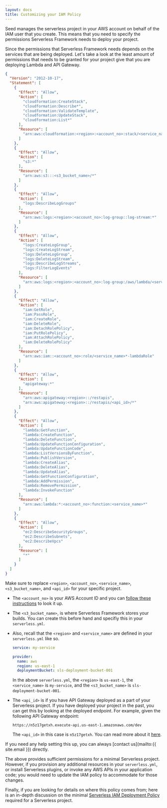 ```yaml
---
layout: docs
title: Customizing your IAM Policy
---
```


Seed manages the serverless project in your AWS account on behalf of the IAM user that you create. This means that you need to specify the permissions Serverless Framework needs to deploy your project.

Since the permissions that Serverless Framework needs depends on the services that are being deployed. Let's take a look at the least amount of permissions that needs to be granted for your project give that you are deploying Lambda and API Gateway.

``` json
{
  "Version": "2012-10-17",
  "Statement": [
    {
      "Effect": "Allow",
      "Action": [
        "cloudformation:CreateStack",
        "cloudformation:Describe*",
        "cloudformation:ValidateTemplate",
        "cloudformation:UpdateStack",
        "cloudformation:List*"
      ],
      "Resource": [
        "arn:aws:cloudformation:<region>:<account_no>:stack/<service_name>*/*"
      ]
    },
    {
      "Effect": "Allow",
      "Action": [
        "s3:*"
      ],
      "Resource": [
        "arn:aws:s3:::<s3_bucket_name>/*"
      ]
    },
    {
      "Effect": "Allow",
      "Action": [
        "logs:DescribeLogGroups"
      ],
      "Resource": [
        "arn:aws:logs:<region>:<account_no>:log-group::log-stream:*"
      ]
    },
    {
      "Effect": "Allow",
      "Action": [
        "logs:CreateLogGroup",
        "logs:CreateLogStream",
        "logs:DeleteLogGroup",
        "logs:DeleteLogStream",
        "logs:DescribeLogStreams",
        "logs:FilterLogEvents"
      ],
      "Resource": [
        "arn:aws:logs:<region>:<account_no>:log-group:/aws/lambda/<service_name>*:log-stream:*"
      ]
    },
    {
      "Effect": "Allow",
      "Action": [
        "iam:GetRole",
        "iam:PassRole",
        "iam:CreateRole",
        "iam:DeleteRole",
        "iam:DetachRolePolicy",
        "iam:PutRolePolicy",
        "iam:AttachRolePolicy",
        "iam:DeleteRolePolicy"
      ],
      "Resource": [
        "arn:aws:iam::<account_no>:role/<service_name>*-lambdaRole"
      ]
    },
    {
      "Effect": "Allow",
      "Action": [
        "apigateway:*"
      ],
      "Resource": [
        "arn:aws:apigateway:<region>::/restapis",
        "arn:aws:apigateway:<region>::/restapis/<api_id>/*"
      ]
    },
    {
      "Effect": "Allow",
      "Action": [
        "lambda:GetFunction",
        "lambda:CreateFunction",
        "lambda:DeleteFunction",
        "lambda:UpdateFunctionConfiguration",
        "lambda:UpdateFunctionCode",
        "lambda:ListVersionsByFunction",
        "lambda:PublishVersion",
        "lambda:CreateAlias",
        "lambda:DeleteAlias",
        "lambda:UpdateAlias",
        "lambda:GetFunctionConfiguration",
        "lambda:AddPermission",
        "lambda:RemovePermission",
        "lambda:InvokeFunction"
      ],
      "Resource": [
        "arn:aws:lambda:*:<account_no>:function:<service_name>*"
      ]
    },
    {
      "Effect": "Allow",
      "Action": [
        "ec2:DescribeSecurityGroups",
        "ec2:DescribeSubnets",
        "ec2:DescribeVpcs"
      ],
      "Resource": [
        "*"
      ]
    }
  ]
}
```

Make sure to replace `<region>`, `<account_no>`, `<service_name>`, `<s3_bucket_name>`, and `<api_id>` for your specific project.

- The `<account_no>` is your AWS Account ID and you can [follow these instructions](http://docs.aws.amazon.com/IAM/latest/UserGuide/console_account-alias.html) to look it up.

- The `<s3_bucket_name>`, is where Serverless Framework stores your builds. You can create this before hand and specifiy this in your `serverless.yml`.

- Also, recall that the `<region>` and `<service_name>` are defined in your `serverless.yml` like so.

  ``` yaml
  service: my-service
  
  provider:
    name: aws
    region: us-east-1
    deploymentBucket: sls-deployment-bucket-001
  ```
  
  In the above `serverless.yml`, the `<region>` is `us-east-1`, the `<service_name>` is `my-service`, and the `<s3_bucket_name>` is `sls-deployment-bucket-001`.
  
- The `<api_id>` is if you have API Gateway deployed as a part of your Serverless project. If you have deployed your project in the past, you can get this by looking at the deployed endpoint. For example, given the following API Gateway endpoint:

  ```
  https://n5z17getxh.execute-api.us-east-1.amazonaws.com/dev
  ```
  
  The `<api_id>` in this case is `n5z17getxh`. You can read more about it [here](https://docs.aws.amazon.com/apigateway/latest/developerguide/how-to-call-api.html).

If you need any help setting this up, you can always [contact us](mailto:{{ site.email }}) directly.

The above provides sufficient permissions for a minimal Serverless project. However, if you provision any additional resources in your `serverless.yml`, or install Serverless plugins, or invoke any AWS APIs in your application code; you would need to update the IAM policy to accommodate for those changes.

Finally, if you are looking for details on where this policy comes from; here is an in-depth discussion on the minimal [Serverless IAM Deployment Policy](https://github.com/serverless/serverless/issues/1439) required for a Serverless project.
